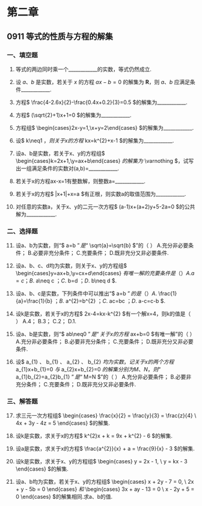 # 第二章

## 0911 等式的性质与方程的解集

### 一、填空题

1. 等式的两边同时乘一个\_\_\_\_\_\_\_\_\_\_\_\_的实数，等式仍然成立.

2. 设 $a$、$b$ 是实数，若关于 $x$ 的方程 $ax-b=0$ 的解集为 $\mathbf{R}$，则  $a$、$b$  应满足条件\_\_\_\_\_\_\_\_\_\_\_\_.

3. 方程$ \frac{4-2.6x}{2}-\frac{0.4x+0.2}{3}=0.5 $的解集为\_\_\_\_\_\_\_\_\_\_\_\_.

4. 方程$ (\sqrt{2}+1)x+1=0 $的解集为\_\_\_\_\_\_\_\_\_\_\_\_.

5. 方程组$ \begin{cases}2x-y=1,\\x+y=2\end{cases} $的解集为\_\_\_\_\_\_\_\_\_\_\_\_.

6. 设$ k\neq1 $，则关于x的方程$ kx=k^{2}+x-1 $的解集为\_\_\_\_\_\_\_\_\_\_\_\_.

7. 设a、b是实数，若关于x、y的方程组$ \begin{cases}k=2x+1,\\y=ax+b\end{cases} $的解集为$ \varnothing $，试写出一组满足条件的实数对(a,b)=\_\_\_\_\_\_\_\_\_\_\_\_.

8. 若关于x的方程ax-x=1有整数解，则整数a=\_\_\_\_\_\_\_\_\_\_\_\_.

9. 若关于x的方程$ |x+1|+x=a $有正根，则实数a的取值范围为\_\_\_\_\_\_\_\_\_\_\_\_.

10. 对任意的实数a，关于x、y的二元一次方程$ (a-1)x+(a+2)y+5-2a=0 $的公共解为\_\_\_\_\_\_\_\_\_\_\_\_.

### 二、选择题

11. 设a、b为实数，则“$ a=b $”是“$ \sqrt{a}=\sqrt{b} $”的（ ）
A.充分非必要条件；
B.必要非充分条件；
C.充要条件；
D.既非充分又非必要条件.

12. 设a、b、c、d均为实数，则关于x、y的方程组$ \begin{cases}y=ax+b,\\y=cx+d\end{cases} $有唯一解的充要条件是（ ）
A.a=c；
B.$ a\neq c $；
C.$ b=d $；
D.$ b\neq d $.

13. 设a、b、c是实数，下列条件中可以推出“$ a=b $”的是（ ）
A.$ \frac{1}{a}=\frac{1}{b} $；
B.$ a^{2}=b^{2} $；
C.$ ac=bc $；
D.$ a-c=c-b $.

14. 设k是实数，若关于x的方程$ 2x-4=kx-k^{2} $有一个解x=4，则k的值是（ ）
A.4；
B.3；
C.2；
D.1.

15. 设a、b是实数，则“$ ab\neq0 $”是“关于x的方程$ ax+b=0 $有唯一解”的（ ）
A.充分非必要条件；
B.必要非充分条件；
C.充要条件；
D.既非充分又非必要条件.

16. 设$ a_{1} $、$ b_{1} $、$ a_{2} $、$ b_{2} $均为实数，记关于x的两个方程$ a_{1}x+b_{1}=0 $与$ a_{2}x+b_{2}=0 $的解集分别为M、N，则“$ a_{1}b_{2}=a_{2}b_{1} $”是“$ M=N $”的（ ）
A.充分非必要条件；
B.必要非充分条件；
C.充要条件；
D.既非充分又非必要条件.

### 三、解答题

17. 求三元一次方程组$ \begin{cases} \frac{x}{2} = \frac{y}{3} = \frac{z}{4} \\ 4x + 3y - 4z = 5 \end{cases} $的解集.

18. 设k是实数，求关于x的方程$ k^{2}x + k = 9x + k^{2} - 6 $的解集.

19. 设a是实数，求关于x的方程$ \frac{a^{2}}{x} + a = \frac{9}{x} - 3 $的解集.

20. 设k是实数，求关于x、y的方程组$ \begin{cases} y = 2x - 1, \\ y = kx - 3 \end{cases} $的解集.

21. 设a、b均为实数，若关于x、y的方程组$ \begin{cases} x + 2y - 7 = 0, \\ 2x + y - 5b = 0 \end{cases} $和$ \begin{cases} 3x + ay - 13 = 0 \\ x - 2y + 5 = 0 \end{cases} $的解集相同.求a、b的值.